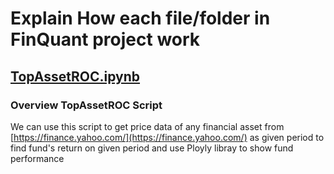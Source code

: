 # Explain How  each file/folder in  FinQuant project work
## [TopAssetROC.ipynb](https://github.com/technqvi/FinQuant/blob/master/TopAssetROC.ipynb)
###  Overview TopAssetROC Script
We can use this script to get price data of any financial asset from [https://finance.yahoo.com/](https://finance.yahoo.com/) as given period to find fund's return on given period and use Ployly libray to show fund  performance   

